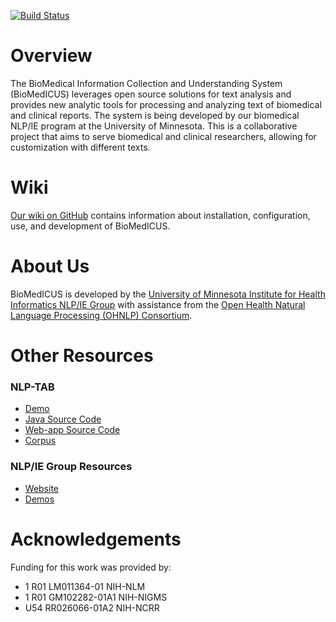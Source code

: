 [![Build Status](https://travis-ci.org/nlpie/biomedicus.svg?branch=master)](https://travis-ci.org/nlpie/biomedicus)

Overview
========================================================================================================================

The BioMedical Information Collection and Understanding System (BioMedICUS) leverages open source solutions for
text analysis and provides new analytic tools for processing and analyzing text of biomedical and clinical reports.
The system is being developed by our biomedical NLP/IE program at the University of Minnesota.
This is a collaborative project that aims to serve biomedical and clinical researchers, allowing for customization
with different texts.


Wiki
========================================================================================================================

[Our wiki on GitHub](https://github.com/nlpie/biomedicus/wiki) contains information about installation, configuration,
use, and development of BioMedICUS.


About Us
========================================================================================================================

BioMedICUS is developed by the
[University of Minnesota Institute for Health Informatics NLP/IE Group](http://www.bmhi.umn.edu/ihi/research/nlpie/)
with assistance from the
[Open Health Natural Language Processing \(OHNLP\) Consortium](http://ohnlp.org/index.php/Main_Page).


Other Resources
========================================================================================================================

### NLP-TAB

 *   [Demo](http://athena.ahc.umn.edu/nlptab)
 *   [Java Source Code](https://github.org/nlpie/nlptab)
 *   [Web-app Source Code](https://github.org/nlpie/nlptab-webapp)
 *   [Corpus](https://github.org/nlpie/nlptab-corpus)

### NLP/IE Group Resources

 *   [Website](http://www.bmhi.umn.edu/ihi/research/nlpie/resources/index.htm)
 *   [Demos](http://athena.ahc.umn.edu/)


Acknowledgements
========================================================================================================================

Funding for this work was provided by:

 *	1 R01 LM011364-01 NIH-NLM
 *	1 R01 GM102282-01A1 NIH-NIGMS
 *	U54 RR026066-01A2 NIH-NCRR